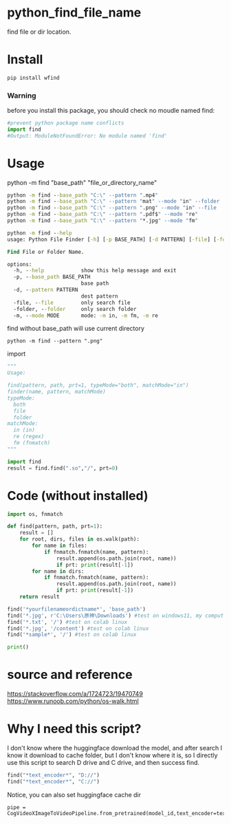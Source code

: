 # python_find_file_name
find file or dir location.

# Install
```cmd
pip install wfind
```
### Warning
before you install this package, you should check no moudle named find:
```py
#prevent python package name conflicts
import find
#Output: ModuleNotFoundError: No module named 'find'
```

# Usage
python -m find "base_path" "file_or_directory_name"
```cmd
python -m find --base_path "C:\" --pattern ".mp4"
python -m find --base_path "C:\" --pattern "mat" --mode "in" --folder
python -m find --base_path "C:\" --pattern ".png" --mode "in" --file
python -m find --base_path "C:\" --pattern ".pdf$" --mode "re"
python -m find --base_path "C:\" --pattern "*.jpg" --mode "fm" 

python -m find --help
usage: Python File Finder [-h] [-p BASE_PATH] [-d PATTERN] [-file] [-folder] [-m MODE]

Find File or Folder Name.

options:
  -h, --help            show this help message and exit
  -p, --base_path BASE_PATH
                        base path
  -d, --pattern PATTERN
                        dest pattern
  -file, --file         only search file
  -folder, --folder     only search folder
  -m, --mode MODE       mode: -m in, -m fm, -m re
```
find without base_path will use current directory
```
python -m find --pattern ".png"
```
import
```py
"""
Usage:

find(pattern, path, prt=1, typeMode="both", matchMode="in")
finder(name, pattern, matchMode)
typeMode:
  both
  file
  folder
matchMode:
  in (in)
  re (regex)
  fm (fnmatch)
"""

import find
result = find.find(".so","/", prt=0)
```

# Code (without installed)
```py
import os, fnmatch

def find(pattern, path, prt=1):
    result = []
    for root, dirs, files in os.walk(path):
        for name in files:
            if fnmatch.fnmatch(name, pattern):
                result.append(os.path.join(root, name))
                if prt: print(result[-1])
        for name in dirs:
            if fnmatch.fnmatch(name, pattern):
                result.append(os.path.join(root, name))
                if prt: print(result[-1])
    return result

find('*yourfilenameordictname*', 'base_path')
find('*.jpg', r'C:\Users\原神\Downloads') #test on windows11, my computer.
find('*.txt', '/') #test on colab linux
find('*.jpg', '/content') #test on colab linux
find('*sample*', '/') #test on colab linux

print()
```

# source and reference
https://stackoverflow.com/a/1724723/19470749 <br>
https://www.runoob.com/python/os-walk.html

# Why I need this script?
I don't know where the huggingface download the model, and after search I know it download to cache folder, but I don't know where it is, so I directly use this script to search D drive and C drive, and then success find.
```py
find("*text_encoder*", "D://")
find("*text_encoder*", "C://")
```

Notice, you can also set huggingface cache dir
```
pipe = CogVideoXImageToVideoPipeline.from_pretrained(model_id,text_encoder=text_encoder,transformer=transformer,vae=vae,torch_dtype=torch.float16,cache_dir="D://3")
```







